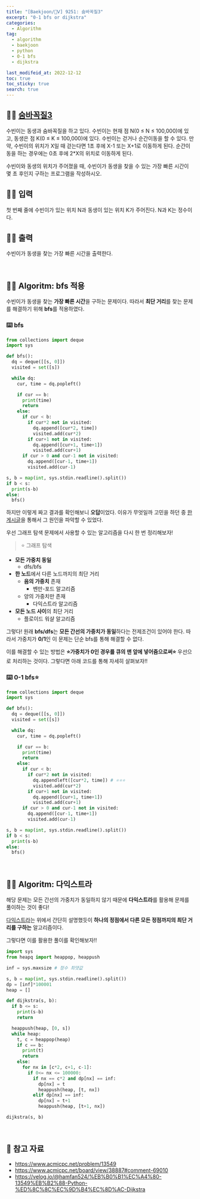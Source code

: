 ```yaml
---
title: "[Baekjoon/🥇Ⅴ] 9251: 숨바꼭질3"
excerpt: "0-1 bfs or dijkstra"
categories:
  - Algorithm
tag:
  - algorithm
  - baekjoon
  - python
  - 0-1 bfs
  - dijkstra

last_modifeid_at: 2022-12-12
toc: true
toc_sticky: true
search: true
---
```


## 🙋‍♀️ [숨바꼭질3](https://www.acmicpc.net/problem/13549)

수빈이는 동생과 숨바꼭질을 하고 있다. 수빈이는 현재 점 N(0 ≤ N ≤ 100,000)에 있고, 동생은 점 K(0 ≤ K ≤ 100,000)에 있다. 수빈이는 걷거나 순간이동을 할 수 있다. 만약, 수빈이의 위치가 X일 때 걷는다면 1초 후에 X-1 또는 X+1로 이동하게 된다. 순간이동을 하는 경우에는 0초 후에 2*X의 위치로 이동하게 된다.

수빈이와 동생의 위치가 주어졌을 때, 수빈이가 동생을 찾을 수 있는 가장 빠른 시간이 몇 초 후인지 구하는 프로그램을 작성하시오.

## 🙋‍♀️ 입력

첫 번째 줄에 수빈이가 있는 위치 N과 동생이 있는 위치 K가 주어진다. N과 K는 정수이다.

## 🙋‍♀️ 출력

수빈이가 동생을 찾는 가장 빠른 시간을 출력한다.

<BR>

## 👩‍💻 Algoritm: bfs 적용

수빈이가 동생을 찾는 **가장 빠른 시간**을 구하는 문제이다. 따라서 **최단 거리**를 찾는 문제를 해결하기 위해 **bfs**를 적용하였다.

### ⌨️ bfs

```python
from collections import deque
import sys

def bfs():
  dq = deque([[s, 0]])
  visited = set([s])

  while dq:
    cur, time = dq.popleft()

    if cur == b:
      print(time)
      return
    else:
      if cur < b:
        if cur*2 not in visited:
          dq.append([cur*2, time])
          visited.add(cur*2)
        if cur+1 not in visited:
          dq.append([cur+1, time+1])
          visited.add(cur+1)
      if cur > 0 and cur-1 not in visited:
        dq.append([cur-1, time+1])
        visited.add(cur-1)

s, b = map(int, sys.stdin.readline().split())
if b < s:
  print(s-b)
else:
  bfs()
```

하지만 이렇게 짜고 결과를 확인해보니 **오답**이었다.
이유가 무엇일까 고민을 하던 중 [한 게시글](https://www.acmicpc.net/board/view/38887#comment-69010)을 통해서 그 원인을 파악할 수 있었다.

우선 그래프 탐색 문제에서 사용할 수 있는 알고리즘을 다시 한 번 정리해보자!

> ⭐ 그래프 탐색 
* **모든 가중치 동일**
  * dfs/bfs
* **한 노드**에서 다른 노드까지의 최단 거리
  * **음의 가중치** 존재
    * 벤만-포드 알고리즘
  * 양의 가중치만 존재
    * 다익스트라 알고리즘
* **모든 노드 사이**의 최단 거리
  * 플로이드 워샬 알고리즘

그렇다! 원래 **bfs/dfs**는 **모든 간선의 가중치가 동일**하다는 전제조건이 있어야 한다. 따라서 가중치가 **0/1**인 이 문제는 단순 bfs를 통해 해결할 수 없다.

이를 해결할 수 있는 방법은 **⭐가중치가 0인 경우를 큐의 맨 앞에 넣어줌으로써⭐** 우선으로 처리하는 것이다. 그렇다면 아래 코드를 통해 자세히 살펴보자!!

### ⌨️ 0-1 bfs⭐

```python
from collections import deque
import sys

def bfs():
  dq = deque([[s, 0]])
  visited = set([s])

  while dq:
    cur, time = dq.popleft()

    if cur == b:
      print(time)
      return
    else:
      if cur < b:
        if cur*2 not in visited:
          dq.appendleft([cur*2, time]) # ⭐⭐⭐
          visited.add(cur*2)
        if cur+1 not in visited:
          dq.append([cur+1, time+1])
          visited.add(cur+1)
      if cur > 0 and cur-1 not in visited:
        dq.append([cur-1, time+1])
        visited.add(cur-1)

s, b = map(int, sys.stdin.readline().split())
if b < s:
  print(s-b)
else:
  bfs()
```

<br>

## 👩‍💻 Algoritm: 다익스트라

해당 문제는 모든 간선의 가중치가 동일하지 않기 때문에 **다익스트라**를 활용해 문제를 풀이하는 것이 좋다!

[다익스트라](https://915dbfl.github.io/algorithm/kevin_bacon/)는 위에서  간단히 설명했듯이 **하나의 정점에서 다른 모든 정점까지의 최단 거리를 구하는** 알고리즘이다.

그렇다면 이를 활용한 풀이를 확인해보자!!

```python
import sys
from heapq import heappop, heappush

inf = sys.maxsize # 정수 최댓값

s, b = map(int, sys.stdin.readline().split())
dp = [inf]*100001
heap = []

def dijkstra(s, b):
  if b <= s:
    print(s-b)
    return

  heappush(heap, [0, s])
  while heap:
    t, c = heappop(heap)
    if c == b:
      print(t)
      return
    else:
      for nx in [c*2, c+1, c-1]:
        if 0<= nx <= 100000:
          if nx == c*2 and dp[nx] == inf:
            dp[nx] = t
            heappush(heap, [t, nx])
          elif dp[nx] == inf:
            dp[nx] = t+1
            heappush(heap, [t+1, nx])

dijkstra(s, b)
```

<br>

## 📝 참고 자료
* <https://www.acmicpc.net/problem/13549>
* <https://www.acmicpc.net/board/view/38887#comment-69010>
* <https://velog.io/@hamfan524/%EB%B0%B1%EC%A4%80-13549%EB%B2%88-Python-%ED%8C%8C%EC%9D%B4%EC%8D%AC-Dijkstra>